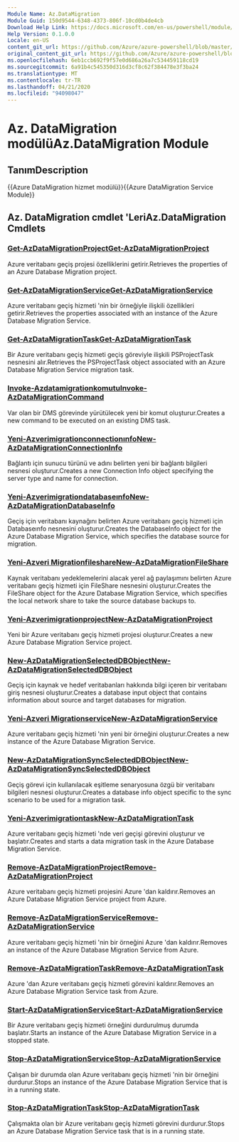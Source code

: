 ```yaml
---
Module Name: Az.DataMigration
Module Guid: 150d9544-6348-4373-806f-10cd0b4de4cb
Download Help Link: https://docs.microsoft.com/en-us/powershell/module/az.datamigration
Help Version: 0.1.0.0
Locale: en-US
content_git_url: https://github.com/Azure/azure-powershell/blob/master/src/DataMigration/DataMigration/help/Az.DataMigration.md
original_content_git_url: https://github.com/Azure/azure-powershell/blob/master/src/DataMigration/DataMigration/help/Az.DataMigration.md
ms.openlocfilehash: 6eb1ccb692f9f57e0d686a26a7c534459118cd19
ms.sourcegitcommit: 6a91b4c545350d316d3cf8c62f384478e3f3ba24
ms.translationtype: MT
ms.contentlocale: tr-TR
ms.lasthandoff: 04/21/2020
ms.locfileid: "94098047"
---
```

# <span data-ttu-id="41996-101">Az. DataMigration modülü</span><span class="sxs-lookup"><span data-stu-id="41996-101">Az.DataMigration Module</span></span>
## <span data-ttu-id="41996-102">Tanım</span><span class="sxs-lookup"><span data-stu-id="41996-102">Description</span></span>
<span data-ttu-id="41996-103">{{Azure DataMigration hizmet modülü}}</span><span class="sxs-lookup"><span data-stu-id="41996-103">{{Azure DataMigration Service Module}}</span></span>

## <span data-ttu-id="41996-104">Az. DataMigration cmdlet 'Leri</span><span class="sxs-lookup"><span data-stu-id="41996-104">Az.DataMigration Cmdlets</span></span>
### [<span data-ttu-id="41996-105">Get-AzDataMigrationProject</span><span class="sxs-lookup"><span data-stu-id="41996-105">Get-AzDataMigrationProject</span></span>](Get-AzDataMigrationProject.md)
<span data-ttu-id="41996-106">Azure veritabanı geçiş projesi özelliklerini getirir.</span><span class="sxs-lookup"><span data-stu-id="41996-106">Retrieves the properties of an Azure Database Migration project.</span></span>

### [<span data-ttu-id="41996-107">Get-AzDataMigrationService</span><span class="sxs-lookup"><span data-stu-id="41996-107">Get-AzDataMigrationService</span></span>](Get-AzDataMigrationService.md)
<span data-ttu-id="41996-108">Azure veritabanı geçiş hizmeti 'nin bir örneğiyle ilişkili özellikleri getirir.</span><span class="sxs-lookup"><span data-stu-id="41996-108">Retrieves the properties associated with an instance of the Azure Database Migration Service.</span></span> 

### [<span data-ttu-id="41996-109">Get-AzDataMigrationTask</span><span class="sxs-lookup"><span data-stu-id="41996-109">Get-AzDataMigrationTask</span></span>](Get-AzDataMigrationTask.md)
<span data-ttu-id="41996-110">Bir Azure veritabanı geçiş hizmeti geçiş göreviyle ilişkili PSProjectTask nesnesini alır.</span><span class="sxs-lookup"><span data-stu-id="41996-110">Retrieves the PSProjectTask object associated with an Azure Database Migration Service migration task.</span></span>

### [<span data-ttu-id="41996-111">Invoke-Azdatamigrationkomutu</span><span class="sxs-lookup"><span data-stu-id="41996-111">Invoke-AzDataMigrationCommand</span></span>](Invoke-AzDataMigrationCommand.md)
<span data-ttu-id="41996-112">Var olan bir DMS görevinde yürütülecek yeni bir komut oluşturur.</span><span class="sxs-lookup"><span data-stu-id="41996-112">Creates a new command to be executed on an existing DMS task.</span></span>

### [<span data-ttu-id="41996-113">Yeni-Azverimigrationconnectionınfo</span><span class="sxs-lookup"><span data-stu-id="41996-113">New-AzDataMigrationConnectionInfo</span></span>](New-AzDataMigrationConnectionInfo.md)
<span data-ttu-id="41996-114">Bağlantı için sunucu türünü ve adını belirten yeni bir bağlantı bilgileri nesnesi oluşturur.</span><span class="sxs-lookup"><span data-stu-id="41996-114">Creates a new Connection Info object specifying the server type and name for connection.</span></span>

### [<span data-ttu-id="41996-115">Yeni-Azverimigrationdatabaseınfo</span><span class="sxs-lookup"><span data-stu-id="41996-115">New-AzDataMigrationDatabaseInfo</span></span>](New-AzDataMigrationDatabaseInfo.md)
<span data-ttu-id="41996-116">Geçiş için veritabanı kaynağını belirten Azure veritabanı geçiş hizmeti için Databaseınfo nesnesini oluşturur.</span><span class="sxs-lookup"><span data-stu-id="41996-116">Creates the DatabaseInfo object for the Azure Database Migration Service, which specifies the database source for migration.</span></span>

### [<span data-ttu-id="41996-117">Yeni-Azveri Migrationfileshare</span><span class="sxs-lookup"><span data-stu-id="41996-117">New-AzDataMigrationFileShare</span></span>](New-AzDataMigrationFileShare.md)
<span data-ttu-id="41996-118">Kaynak veritabanı yedeklemelerini alacak yerel ağ paylaşımını belirten Azure veritabanı geçiş hizmeti için FileShare nesnesini oluşturur.</span><span class="sxs-lookup"><span data-stu-id="41996-118">Creates the FileShare object for the Azure Database Migration Service, which specifies the local network share to take the source database backups to.</span></span>

### [<span data-ttu-id="41996-119">Yeni-Azverimigrationproject</span><span class="sxs-lookup"><span data-stu-id="41996-119">New-AzDataMigrationProject</span></span>](New-AzDataMigrationProject.md)
<span data-ttu-id="41996-120">Yeni bir Azure veritabanı geçiş hizmeti projesi oluşturur.</span><span class="sxs-lookup"><span data-stu-id="41996-120">Creates a new Azure Database Migration Service project.</span></span>

### [<span data-ttu-id="41996-121">New-AzDataMigrationSelectedDBObject</span><span class="sxs-lookup"><span data-stu-id="41996-121">New-AzDataMigrationSelectedDBObject</span></span>](New-AzDataMigrationSelectedDBObject.md)
<span data-ttu-id="41996-122">Geçiş için kaynak ve hedef veritabanları hakkında bilgi içeren bir veritabanı giriş nesnesi oluşturur.</span><span class="sxs-lookup"><span data-stu-id="41996-122">Creates a database input object that contains information about source and target databases for migration.</span></span>

### [<span data-ttu-id="41996-123">Yeni-Azveri Migrationservice</span><span class="sxs-lookup"><span data-stu-id="41996-123">New-AzDataMigrationService</span></span>](New-AzDataMigrationService.md)
<span data-ttu-id="41996-124">Azure veritabanı geçiş hizmeti 'nin yeni bir örneğini oluşturur.</span><span class="sxs-lookup"><span data-stu-id="41996-124">Creates a new instance of the Azure Database Migration Service.</span></span>

### [<span data-ttu-id="41996-125">New-AzDataMigrationSyncSelectedDBObject</span><span class="sxs-lookup"><span data-stu-id="41996-125">New-AzDataMigrationSyncSelectedDBObject</span></span>](New-AzDataMigrationSyncSelectedDBObject.md)
<span data-ttu-id="41996-126">Geçiş görevi için kullanılacak eşitleme senaryosuna özgü bir veritabanı bilgileri nesnesi oluşturur.</span><span class="sxs-lookup"><span data-stu-id="41996-126">Creates a database info object specific to the sync scenario to be used for a migration task.</span></span>

### [<span data-ttu-id="41996-127">Yeni-Azverimigrationtask</span><span class="sxs-lookup"><span data-stu-id="41996-127">New-AzDataMigrationTask</span></span>](New-AzDataMigrationTask.md)
<span data-ttu-id="41996-128">Azure veritabanı geçiş hizmeti 'nde veri geçişi görevini oluşturur ve başlatır.</span><span class="sxs-lookup"><span data-stu-id="41996-128">Creates and starts a data migration task in the Azure Database Migration Service.</span></span>

### [<span data-ttu-id="41996-129">Remove-AzDataMigrationProject</span><span class="sxs-lookup"><span data-stu-id="41996-129">Remove-AzDataMigrationProject</span></span>](Remove-AzDataMigrationProject.md)
<span data-ttu-id="41996-130">Azure veritabanı geçiş hizmeti projesini Azure 'dan kaldırır.</span><span class="sxs-lookup"><span data-stu-id="41996-130">Removes an Azure Database Migration Service project from Azure.</span></span>

### [<span data-ttu-id="41996-131">Remove-AzDataMigrationService</span><span class="sxs-lookup"><span data-stu-id="41996-131">Remove-AzDataMigrationService</span></span>](Remove-AzDataMigrationService.md)
<span data-ttu-id="41996-132">Azure veritabanı geçiş hizmeti 'nin bir örneğini Azure 'dan kaldırır.</span><span class="sxs-lookup"><span data-stu-id="41996-132">Removes an instance of the Azure Database Migration Service from Azure.</span></span>

### [<span data-ttu-id="41996-133">Remove-AzDataMigrationTask</span><span class="sxs-lookup"><span data-stu-id="41996-133">Remove-AzDataMigrationTask</span></span>](Remove-AzDataMigrationTask.md)
<span data-ttu-id="41996-134">Azure 'dan Azure veritabanı geçiş hizmeti görevini kaldırır.</span><span class="sxs-lookup"><span data-stu-id="41996-134">Removes an Azure Database Migration Service task from Azure.</span></span>

### [<span data-ttu-id="41996-135">Start-AzDataMigrationService</span><span class="sxs-lookup"><span data-stu-id="41996-135">Start-AzDataMigrationService</span></span>](Start-AzDataMigrationService.md)
<span data-ttu-id="41996-136">Bir Azure veritabanı geçiş hizmeti örneğini durdurulmuş durumda başlatır.</span><span class="sxs-lookup"><span data-stu-id="41996-136">Starts an instance of the Azure Database Migration Service in a stopped state.</span></span> 

### [<span data-ttu-id="41996-137">Stop-AzDataMigrationService</span><span class="sxs-lookup"><span data-stu-id="41996-137">Stop-AzDataMigrationService</span></span>](Stop-AzDataMigrationService.md)
<span data-ttu-id="41996-138">Çalışan bir durumda olan Azure veritabanı geçiş hizmeti 'nin bir örneğini durdurur.</span><span class="sxs-lookup"><span data-stu-id="41996-138">Stops an instance of the Azure Database Migration Service that is in a running state.</span></span>

### [<span data-ttu-id="41996-139">Stop-AzDataMigrationTask</span><span class="sxs-lookup"><span data-stu-id="41996-139">Stop-AzDataMigrationTask</span></span>](Stop-AzDataMigrationTask.md)
<span data-ttu-id="41996-140">Çalışmakta olan bir Azure veritabanı geçiş hizmeti görevini durdurur.</span><span class="sxs-lookup"><span data-stu-id="41996-140">Stops an  Azure Database Migration Service task that is in a running state.</span></span>

